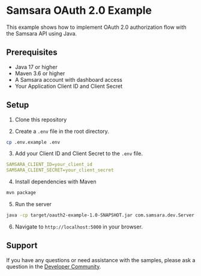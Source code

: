 # Samsara OAuth 2.0 Example

This example shows how to implement OAuth 2.0 authorization flow with the Samsara API using Java.

## Prerequisites

- Java 17 or higher
- Maven 3.6 or higher
- A Samsara account with dashboard access
- Your Application Client ID and Client Secret

## Setup

1. Clone this repository

2. Create a `.env` file in the root directory.

```sh
cp .env.example .env
```

3. Add your Client ID and Client Secret to the `.env` file.

```yaml
SAMSARA_CLIENT_ID=your_client_id
SAMSARA_CLIENT_SECRET=your_client_secret
```

4. Install dependencies with Maven

```sh
mvn package
```

5. Run the server

```sh
java -cp target/oauth2-example-1.0-SNAPSHOT.jar com.samsara.dev.Server
```

6. Navigate to `http://localhost:5000` in your browser.

## Support

If you have any questions or need assistance with the samples, please ask a question in the [Developer Community](https://developers.samsara.com/discuss).
